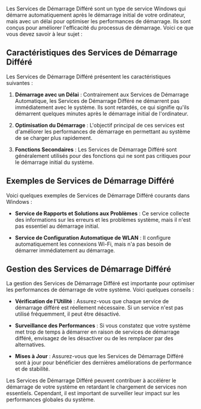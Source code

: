 
Les Services de Démarrage Différé sont un type de service Windows qui démarre automatiquement après le démarrage initial de votre ordinateur, mais avec un délai pour optimiser les performances de démarrage. Ils sont conçus pour améliorer l'efficacité du processus de démarrage. Voici ce que vous devez savoir à leur sujet :

## Caractéristiques des Services de Démarrage Différé

Les Services de Démarrage Différé présentent les caractéristiques suivantes :

1. **Démarrage avec un Délai** : Contrairement aux Services de Démarrage Automatique, les Services de Démarrage Différé ne démarrent pas immédiatement avec le système. Ils sont retardés, ce qui signifie qu'ils démarrent quelques minutes après le démarrage initial de l'ordinateur.

2. **Optimisation du Démarrage** : L'objectif principal de ces services est d'améliorer les performances de démarrage en permettant au système de se charger plus rapidement.

3. **Fonctions Secondaires** : Les Services de Démarrage Différé sont généralement utilisés pour des fonctions qui ne sont pas critiques pour le démarrage initial du système.

## Exemples de Services de Démarrage Différé

Voici quelques exemples de Services de Démarrage Différé courants dans Windows :

- **Service de Rapports et Solutions aux Problèmes** : Ce service collecte des informations sur les erreurs et les problèmes système, mais il n'est pas essentiel au démarrage initial.

- **Service de Configuration Automatique de WLAN** : Il configure automatiquement les connexions Wi-Fi, mais n'a pas besoin de démarrer immédiatement au démarrage.

## Gestion des Services de Démarrage Différé

La gestion des Services de Démarrage Différé est importante pour optimiser les performances de démarrage de votre système. Voici quelques conseils :

- **Vérification de l'Utilité** : Assurez-vous que chaque service de démarrage différé est réellement nécessaire. Si un service n'est pas utilisé fréquemment, il peut être désactivé.

- **Surveillance des Performances** : Si vous constatez que votre système met trop de temps à démarrer en raison de services de démarrage différé, envisagez de les désactiver ou de les remplacer par des alternatives.

- **Mises à Jour** : Assurez-vous que les Services de Démarrage Différé sont à jour pour bénéficier des dernières améliorations de performance et de stabilité.

Les Services de Démarrage Différé peuvent contribuer à accélérer le démarrage de votre système en retardant le chargement de services non essentiels. Cependant, il est important de surveiller leur impact sur les performances globales du système.



